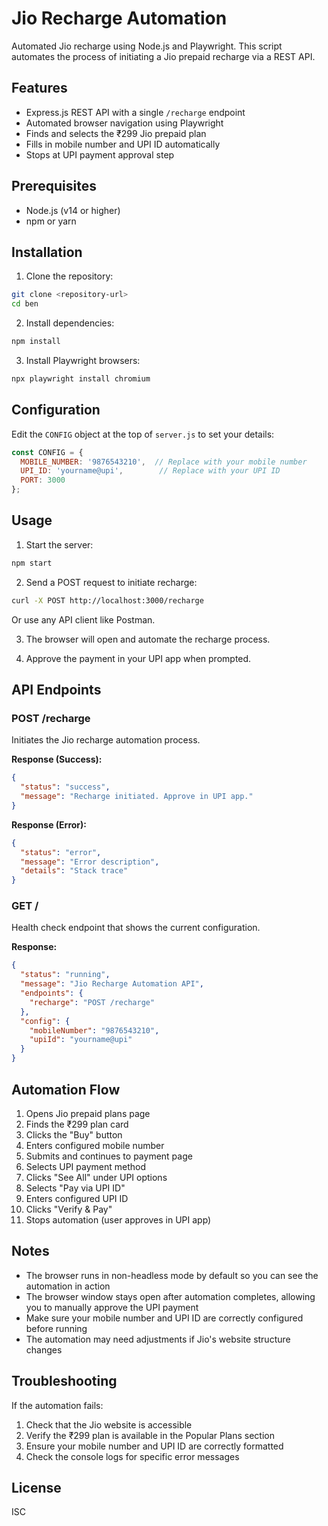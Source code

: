 # Jio Recharge Automation

Automated Jio recharge using Node.js and Playwright. This script automates the process of initiating a Jio prepaid recharge via a REST API.

## Features

- Express.js REST API with a single `/recharge` endpoint
- Automated browser navigation using Playwright
- Finds and selects the ₹299 Jio prepaid plan
- Fills in mobile number and UPI ID automatically
- Stops at UPI payment approval step

## Prerequisites

- Node.js (v14 or higher)
- npm or yarn

## Installation

1. Clone the repository:
```bash
git clone <repository-url>
cd ben
```

2. Install dependencies:
```bash
npm install
```

3. Install Playwright browsers:
```bash
npx playwright install chromium
```

## Configuration

Edit the `CONFIG` object at the top of `server.js` to set your details:

```javascript
const CONFIG = {
  MOBILE_NUMBER: '9876543210',  // Replace with your mobile number
  UPI_ID: 'yourname@upi',        // Replace with your UPI ID
  PORT: 3000
};
```

## Usage

1. Start the server:
```bash
npm start
```

2. Send a POST request to initiate recharge:
```bash
curl -X POST http://localhost:3000/recharge
```

Or use any API client like Postman.

3. The browser will open and automate the recharge process.

4. Approve the payment in your UPI app when prompted.

## API Endpoints

### POST /recharge

Initiates the Jio recharge automation process.

**Response (Success):**
```json
{
  "status": "success",
  "message": "Recharge initiated. Approve in UPI app."
}
```

**Response (Error):**
```json
{
  "status": "error",
  "message": "Error description",
  "details": "Stack trace"
}
```

### GET /

Health check endpoint that shows the current configuration.

**Response:**
```json
{
  "status": "running",
  "message": "Jio Recharge Automation API",
  "endpoints": {
    "recharge": "POST /recharge"
  },
  "config": {
    "mobileNumber": "9876543210",
    "upiId": "yourname@upi"
  }
}
```

## Automation Flow

1. Opens Jio prepaid plans page
2. Finds the ₹299 plan card
3. Clicks the "Buy" button
4. Enters configured mobile number
5. Submits and continues to payment page
6. Selects UPI payment method
7. Clicks "See All" under UPI options
8. Selects "Pay via UPI ID"
9. Enters configured UPI ID
10. Clicks "Verify & Pay"
11. Stops automation (user approves in UPI app)

## Notes

- The browser runs in non-headless mode by default so you can see the automation in action
- The browser window stays open after automation completes, allowing you to manually approve the UPI payment
- Make sure your mobile number and UPI ID are correctly configured before running
- The automation may need adjustments if Jio's website structure changes

## Troubleshooting

If the automation fails:
1. Check that the Jio website is accessible
2. Verify the ₹299 plan is available in the Popular Plans section
3. Ensure your mobile number and UPI ID are correctly formatted
4. Check the console logs for specific error messages

## License

ISC
